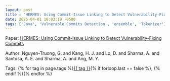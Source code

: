 ```yaml
---
layout: post
title : 'HERMES: Using Commit-Issue Linking to Detect Vulnerability-Fixing Commits'
date: 2025-04-01 10:03:19 -0500
tags: ['Java', 'Vulnerable Commits Detection', 'ensemble', 'Tokenizer']
---
```

Paper: [HERMES: Using Commit-Issue Linking to Detect Vulnerability-Fixing Commits](https://ieeexplore-ieee-org.proxy.library.nd.edu/search/searchresult.jsp?newsearch=true&queryText=HERMES:%20Using%20Commit-Issue%20Linking%20to%20Detect%20Vulnerability-Fixing%20Commits)

Author: Nguyen-Truong, G. and Kang, H. J. and Lo, D. and Sharma, A. and Santosa, A. E. and Sharma, A. and Ang, M. Y.




 Tags: 
    <span>
    {% for tag in page.tags %}<a href="{{ site.baseurl }}tags/#{{ tag | slugify }}">{{ tag }}</a>{% if forloop.last == false %}, {% endif %}{% endfor %}
    </span>
